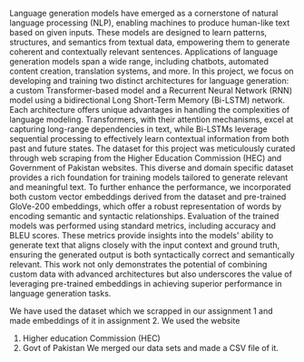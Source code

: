 Language generation models have emerged as a cornerstone of natural language processing (NLP), 
enabling machines to produce human-like text based on given inputs. These models are designed 
to learn patterns, structures, and semantics from textual data, empowering them to generate 
coherent and contextually relevant sentences. Applications of language generation models span a 
wide range, including chatbots, automated content creation, translation systems, and more. 
In this project, we focus on developing and training two distinct architectures for language 
generation: a custom Transformer-based model and a Recurrent Neural Network (RNN) model 
using a bidirectional Long Short-Term Memory (Bi-LSTM) network. Each architecture offers unique 
advantages in handling the complexities of language modeling. Transformers, with their attention 
mechanisms, excel at capturing long-range dependencies in text, while Bi-LSTMs leverage 
sequential processing to effectively learn contextual information from both past and future states. 
The dataset for this project was meticulously curated through web scraping from the Higher 
Education Commission (HEC) and Government of Pakistan websites. This diverse and domain
specific dataset provides a rich foundation for training models tailored to generate relevant and 
meaningful text. To further enhance the performance, we incorporated both custom vector 
embeddings derived from the dataset and pre-trained GloVe-200 embeddings, which offer a robust 
representation of words by encoding semantic and syntactic relationships. 
Evaluation of the trained models was performed using standard metrics, including accuracy and 
BLEU scores. These metrics provide insights into the models' ability to generate text that aligns 
closely with the input context and ground truth, ensuring the generated output is both syntactically 
correct and semantically relevant. 
This work not only demonstrates the potential of combining custom data with advanced 
architectures but also underscores the value of leveraging pre-trained embeddings in achieving 
superior performance in language generation tasks.

We have used the dataset which we scrapped in our assignment 1 and made embeddings of it in 
assignment 2. We used the website  
1. Higher education Commission (HEC) 
2. Govt of Pakistan 
We merged our data sets and made a CSV file of it. 
